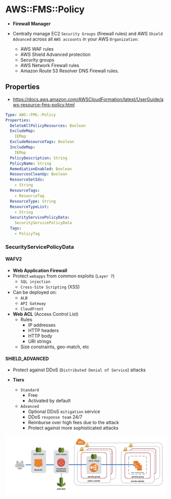# AWS::FMS::Policy

- **Firewall Manager**

- Centrally manage EC2 `Security Groups` (firewall rules) and AWS `Shield Advanced` across all `AWS accounts` in your AWS `Organization`:
  - AWS WAF rules
  - AWS Shield Advanced protection
  - Security groups
  - AWS Network Firewall rules
  - Amazon Route 53 Resolver DNS Firewall rules.

## Properties

- <https://docs.aws.amazon.com/AWSCloudFormation/latest/UserGuide/aws-resource-fms-policy.html>

```yaml
Type: AWS::FMS::Policy
Properties:
  DeleteAllPolicyResources: Boolean
  ExcludeMap:
    IEMap
  ExcludeResourceTags: Boolean
  IncludeMap:
    IEMap
  PolicyDescription: String
  PolicyName: String
  RemediationEnabled: Boolean
  ResourcesCleanUp: Boolean
  ResourceSetIds:
    - String
  ResourceTags:
    - ResourceTag
  ResourceType: String
  ResourceTypeList:
    - String
  SecurityServicePolicyData:
    SecurityServicePolicyData
  Tags:
    - PolicyTag
```

### SecurityServicePolicyData

#### WAFV2

- **Web Application Firewall**
- Protect `webapps` from common exploits (`Layer 7`)
  - `SQL injection`
  - `Cross-Site Scripting` (XSS)
- Can be deployed on:
  - `ALB`
  - `API Gateway`
  - `CloudFront`
- **Web ACL** (Access Control List)
  - Rules
    - IP addresses
    - HTTP headers
    - HTTP body
    - URI strings
  - Size constraints, geo-match, etc

#### SHIELD_ADVANCED

- Protect against DDoS (`Distributed Denial of Service`) attacks

- **Tiers**
  - `Standard`
    - Free
    - Activated by default
  - `Advanced`
    - Optional DDoS `mitigation` service
    - DDoS `response team` 24/7
    - Reimburse over high fees due to the attack
    - Protect against more sophisticated attacks

![WAF - Shield - Firewall](.images/waf-shield-firewall.png)
